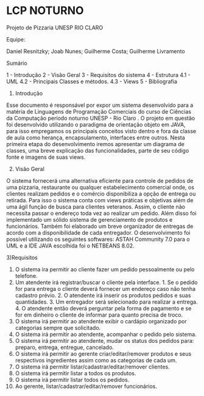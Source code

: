 # LCP NOTURNO
Projeto de Pizzaria
UNESP RIO CLARO

Equipe:

Daniel Resnitzky;
Joab Nunes;
Guilherme Costa;
Guilherme Livramento

Sumário

1 - Introdução
2 - Visão Geral
3 - Requisitos do sistema
4 - Estrutura
4.1 - UML
4.2 - Principais Classes e métodos.
4.3 - Views
5 - Bibliografia

1) Introdução

Esse documento é responsável por expor um sistema desenvolvido para a matéria de Linguagens de Programação Comerciais do curso de Ciências da Computação período noturno UNESP - Rio Claro . O projeto em questão foi desenvolvido utilizando o paradigma de orientação objeto em JAVA, para isso empregamos os principais conceitos visto dentro e fora da classe de aula como herança, encapsulamento, interfaces entre outros. Nesta primeira etapa do desenvolvimento iremos apresentar um diagrama de classes, uma breve explicação das funcionalidades, parte de seu código fonte e imagens de suas views.

2) Visão Geral

O sistema fornecerá uma alternativa eficiente para controle de pedidos de uma pizzaria, restaurante ou qualquer estabelecimento comercial onde, os clientes realizam pedidos e o comércio disponibiliza a opção de entrega ou retirada. Para isso o sistema conta com views práticas e objetivas além de uma ágil função de busca para clientes veteranos. Assim, o cliente não necessita passar o endereço toda vez ao realizar um pedido. Além disso foi implementado um sólido sistema de gerenciamento de produtos e funcionários. Também foi elaborado um breve organizador de entregas de acordo com a disponibilidade de cada entregador. O desenvolvimento foi possível utilizando os  seguintes softwares: ASTAH Community 7.0 para o UML e a IDE  JAVA escolhida foi o NETBEANS 8.02.

3)Requisitos

1. O sistema ira permitir ao cliente fazer um pedido pessoalmente ou pelo telefone.
  1. Um atendente irá registrar/buscar o cliente pela interface.
    1. Se o pedido for para entrega o cliente deverá fornecer um endereço caso não tenha cadastro prévio.
    2. O atendente irá inserir os produtos pedidos e suas quantidades.
    3. Um entregador será selecionado para realizar a entrega.
    4. O atendente então deverá perguntar pela forma de pagamento e se for em dinheiro o cliente de informar para quanto precisa de troco.
2. O sistema irá permitir ao atendente exibir o cardápio organizado por categorias sempre que solicitado.
3. O sistema irá permitir ao atendente, acompanhar o pedido pelo sistema.
4. O sistema irá permitir ao atendente, mudar os status dos pedidos para: preparo, entrega, entregue, cancelado.
5. O sistema irá permitir ao gerente criar/editar/remover produtos e seus respectivos ingredientes assim como as categorias de cada um.
6. O sistema irá permitir listar/cadastrar/editar/remover clientes.
7. O sistema irá permitir listar a todos os produtos.
8. O sistema irá permitir listar todos os pedidos.
9. Ao gerente, listar/cadastrar/editar/remover funcionários.


